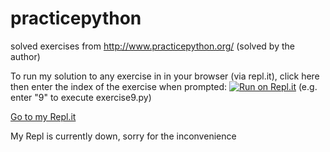 # practicepython

solved exercises from http://www.practicepython.org/ (solved by the author)

To run my solution to any exercise in in your browser (via repl.it), click here then enter the index of the exercise when prompted: 
[![Run on Repl.it](https://repl.it/badge/github/cs896afk/practicepython)]() (e.g. enter "9" to execute exercise9.py)

[Go to my Repl.it]()

My Repl is currently down, sorry for the inconvenience

